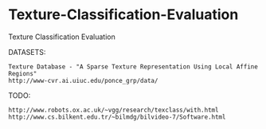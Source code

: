 # Texture-Classification-Evaluation
Texture Classification Evaluation

DATASETS:
~~~
Texture Database - "A Sparse Texture Representation Using Local Affine Regions"
http://www-cvr.ai.uiuc.edu/ponce_grp/data/
~~~

TODO:
~~~
http://www.robots.ox.ac.uk/~vgg/research/texclass/with.html
http://www.cs.bilkent.edu.tr/~bilmdg/bilvideo-7/Software.html
~~~
